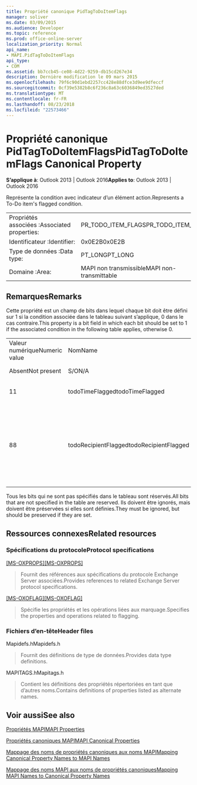 ```yaml
---
title: Propriété canonique PidTagToDoItemFlags
manager: soliver
ms.date: 03/09/2015
ms.audience: Developer
ms.topic: reference
ms.prod: office-online-server
localization_priority: Normal
api_name:
- MAPI.PidTagToDoItemFlags
api_type:
- COM
ms.assetid: bb7ccb45-ce08-4d22-9259-db15cd267e34
description: Dernière modification le 09 mars 2015
ms.openlocfilehash: 79f6c90d1ebd2257cc428e88dfce3d9ee9dfeccf
ms.sourcegitcommit: 0cf39e5382b8c6f236c8a63c6036849ed3527ded
ms.translationtype: MT
ms.contentlocale: fr-FR
ms.lasthandoff: 08/23/2018
ms.locfileid: "22573466"
---
```

# <a name="pidtagtodoitemflags-canonical-property"></a><span data-ttu-id="68bce-103">Propriété canonique PidTagToDoItemFlags</span><span class="sxs-lookup"><span data-stu-id="68bce-103">PidTagToDoItemFlags Canonical Property</span></span>

  
  
<span data-ttu-id="68bce-104">**S’applique à**: Outlook 2013 | Outlook 2016</span><span class="sxs-lookup"><span data-stu-id="68bce-104">**Applies to**: Outlook 2013 | Outlook 2016</span></span> 
  
<span data-ttu-id="68bce-105">Représente la condition avec indicateur d’un élément action.</span><span class="sxs-lookup"><span data-stu-id="68bce-105">Represents a To-Do item's flagged condition.</span></span>
  
|||
|:-----|:-----|
|<span data-ttu-id="68bce-106">Propriétés associées :</span><span class="sxs-lookup"><span data-stu-id="68bce-106">Associated properties:</span></span>  <br/> |<span data-ttu-id="68bce-107">PR_TODO_ITEM_FLAGS</span><span class="sxs-lookup"><span data-stu-id="68bce-107">PR_TODO_ITEM_FLAGS</span></span>  <br/> |
|<span data-ttu-id="68bce-108">Identificateur :</span><span class="sxs-lookup"><span data-stu-id="68bce-108">Identifier:</span></span>  <br/> |<span data-ttu-id="68bce-109">0x0E2B</span><span class="sxs-lookup"><span data-stu-id="68bce-109">0x0E2B</span></span>  <br/> |
|<span data-ttu-id="68bce-110">Type de données :</span><span class="sxs-lookup"><span data-stu-id="68bce-110">Data type:</span></span>  <br/> |<span data-ttu-id="68bce-111">PT_LONG</span><span class="sxs-lookup"><span data-stu-id="68bce-111">PT_LONG</span></span>  <br/> |
|<span data-ttu-id="68bce-112">Domaine :</span><span class="sxs-lookup"><span data-stu-id="68bce-112">Area:</span></span>  <br/> |<span data-ttu-id="68bce-113">MAPI non transmissible</span><span class="sxs-lookup"><span data-stu-id="68bce-113">MAPI non-transmittable</span></span>  <br/> |
   
## <a name="remarks"></a><span data-ttu-id="68bce-114">Remarques</span><span class="sxs-lookup"><span data-stu-id="68bce-114">Remarks</span></span>

<span data-ttu-id="68bce-115">Cette propriété est un champ de bits dans lequel chaque bit doit être défini sur 1 si la condition associée dans le tableau suivant s’applique, 0 dans le cas contraire.</span><span class="sxs-lookup"><span data-stu-id="68bce-115">This property is a bit field in which each bit should be set to 1 if the associated condition in the following table applies, otherwise 0.</span></span>
  
||||
|:-----|:-----|:-----|
|<span data-ttu-id="68bce-116">Valeur numérique</span><span class="sxs-lookup"><span data-stu-id="68bce-116">Numeric value</span></span>  <br/> |<span data-ttu-id="68bce-117">Nom</span><span class="sxs-lookup"><span data-stu-id="68bce-117">Name</span></span>  <br/> |<span data-ttu-id="68bce-118">Description</span><span class="sxs-lookup"><span data-stu-id="68bce-118">Description</span></span>  <br/> |
|<span data-ttu-id="68bce-119">Absent</span><span class="sxs-lookup"><span data-stu-id="68bce-119">Not present</span></span>  <br/> |<span data-ttu-id="68bce-120">S/O</span><span class="sxs-lookup"><span data-stu-id="68bce-120">N/A</span></span>  <br/> |<span data-ttu-id="68bce-121">Sans indicateur</span><span class="sxs-lookup"><span data-stu-id="68bce-121">Unflagged</span></span>  <br/> |
|<span data-ttu-id="68bce-122">1</span><span class="sxs-lookup"><span data-stu-id="68bce-122">1</span></span>  <br/> |<span data-ttu-id="68bce-123">todoTimeFlagged</span><span class="sxs-lookup"><span data-stu-id="68bce-123">todoTimeFlagged</span></span>  <br/> |<span data-ttu-id="68bce-124">Objet est marqué de temps</span><span class="sxs-lookup"><span data-stu-id="68bce-124">Object is time flagged</span></span>  <br/> |
|<span data-ttu-id="68bce-125">8</span><span class="sxs-lookup"><span data-stu-id="68bce-125">8</span></span>  <br/> |<span data-ttu-id="68bce-126">todoRecipientFlagged</span><span class="sxs-lookup"><span data-stu-id="68bce-126">todoRecipientFlagged</span></span>  <br/> |<span data-ttu-id="68bce-127">Ne doit être défini sur un objet de message provisoire, et cela signifie que l’objet est marqué pour les destinataires.</span><span class="sxs-lookup"><span data-stu-id="68bce-127">Should only be set on a draft message object, and it means that the object is flagged for recipients.</span></span>  <br/> |
   
<span data-ttu-id="68bce-128">Tous les bits qui ne sont pas spécifiés dans le tableau sont réservés.</span><span class="sxs-lookup"><span data-stu-id="68bce-128">All bits that are not specified in the table are reserved.</span></span> <span data-ttu-id="68bce-129">Ils doivent être ignorés, mais doivent être préservées si elles sont définies.</span><span class="sxs-lookup"><span data-stu-id="68bce-129">They must be ignored, but should be preserved if they are set.</span></span>
  
## <a name="related-resources"></a><span data-ttu-id="68bce-130">Ressources connexes</span><span class="sxs-lookup"><span data-stu-id="68bce-130">Related resources</span></span>

### <a name="protocol-specifications"></a><span data-ttu-id="68bce-131">Spécifications du protocole</span><span class="sxs-lookup"><span data-stu-id="68bce-131">Protocol specifications</span></span>

<span data-ttu-id="68bce-132">[[MS-OXPROPS]](http://msdn.microsoft.com/library/f6ab1613-aefe-447d-a49c-18217230b148%28Office.15%29.aspx)</span><span class="sxs-lookup"><span data-stu-id="68bce-132">[[MS-OXPROPS]](http://msdn.microsoft.com/library/f6ab1613-aefe-447d-a49c-18217230b148%28Office.15%29.aspx)</span></span>
  
> <span data-ttu-id="68bce-133">Fournit des références aux spécifications du protocole Exchange Server associées.</span><span class="sxs-lookup"><span data-stu-id="68bce-133">Provides references to related Exchange Server protocol specifications.</span></span>
    
<span data-ttu-id="68bce-134">[[MS-OXOFLAG]](http://msdn.microsoft.com/library/f1e50be4-ed30-4c2a-b5cb-8ff3aaaf9b91%28Office.15%29.aspx)</span><span class="sxs-lookup"><span data-stu-id="68bce-134">[[MS-OXOFLAG]](http://msdn.microsoft.com/library/f1e50be4-ed30-4c2a-b5cb-8ff3aaaf9b91%28Office.15%29.aspx)</span></span>
  
> <span data-ttu-id="68bce-135">Spécifie les propriétés et les opérations liées aux marquage.</span><span class="sxs-lookup"><span data-stu-id="68bce-135">Specifies the properties and operations related to flagging.</span></span>
    
### <a name="header-files"></a><span data-ttu-id="68bce-136">Fichiers d’en-tête</span><span class="sxs-lookup"><span data-stu-id="68bce-136">Header files</span></span>

<span data-ttu-id="68bce-137">Mapidefs.h</span><span class="sxs-lookup"><span data-stu-id="68bce-137">Mapidefs.h</span></span>
  
> <span data-ttu-id="68bce-138">Fournit des définitions de type de données.</span><span class="sxs-lookup"><span data-stu-id="68bce-138">Provides data type definitions.</span></span>
    
<span data-ttu-id="68bce-139">MAPITAGS.h</span><span class="sxs-lookup"><span data-stu-id="68bce-139">Mapitags.h</span></span>
  
> <span data-ttu-id="68bce-140">Contient les définitions des propriétés répertoriées en tant que d’autres noms.</span><span class="sxs-lookup"><span data-stu-id="68bce-140">Contains definitions of properties listed as alternate names.</span></span>
    
## <a name="see-also"></a><span data-ttu-id="68bce-141">Voir aussi</span><span class="sxs-lookup"><span data-stu-id="68bce-141">See also</span></span>



[<span data-ttu-id="68bce-142">Propriétés MAPI</span><span class="sxs-lookup"><span data-stu-id="68bce-142">MAPI Properties</span></span>](mapi-properties.md)
  
[<span data-ttu-id="68bce-143">Propriétés canoniques MAPI</span><span class="sxs-lookup"><span data-stu-id="68bce-143">MAPI Canonical Properties</span></span>](mapi-canonical-properties.md)
  
[<span data-ttu-id="68bce-144">Mappage des noms de propriétés canoniques aux noms MAPI</span><span class="sxs-lookup"><span data-stu-id="68bce-144">Mapping Canonical Property Names to MAPI Names</span></span>](mapping-canonical-property-names-to-mapi-names.md)
  
[<span data-ttu-id="68bce-145">Mappage des noms MAPI aux noms de propriétés canoniques</span><span class="sxs-lookup"><span data-stu-id="68bce-145">Mapping MAPI Names to Canonical Property Names</span></span>](mapping-mapi-names-to-canonical-property-names.md)

